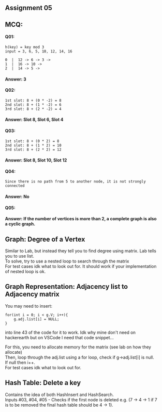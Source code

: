 ## Assignment 05  

## MCQ:  
#### Q01:  
`h(key) = key mod 3`  
`input = 3, 6, 5, 10, 12, 14, 16`  

`0  |  12 -> 6 -> 3 ->`  
`1  |  16 -> 10 ->`  
`2  |  14 -> 5 -> `  

#### Answer: 3  

#### Q02:  
`1st slot: 8 + (0 * -2) = 8`  
`2nd slot: 8 + (1 * -2) = 6`  
`3rd slot: 8 + (2 * -2) = 4`  

#### Answer: Slot 8, Slot 6, Slot 4  

#### Q03:  
`1st slot: 8 + (0 * 2) = 8`  
`2nd slot: 8 + (1 * 2) = 10`  
`3rd slot: 8 + (2 * 2) = 12`  

#### Answer: Slot 8, Slot 10, Slot 12

#### Q04:

`Since there is no path from 5 to another node, it is not strongly connected`  

#### Answer: No  

#### Q05:  

#### Answer: If the number of vertices is more than 2, a complete graph is also a cyclic graph.  


## Graph: Degree of a Vertex  
Similar to Lab, but instead they tell you to find degree using matrix. Lab tells you to use list.  
To solve, try to use a nested loop to search through the matrix  
For test cases idk what to look out for. It should work if your implementation of nested loop is ok.  

## Graph Representation: Adjacency list to Adjacency matrix  
You may need to insert:  

    for(int i = 0; i < g.V; i++){
        g.adj.list[i] = NULL;
    }

into line 43 of the code for it to work. Idk why mine don't need on hackerearth but on VSCode I need that code snippet...  

For this, you need to allocate memory for the matrix (see lab on how they allocate)  
Then, loop through the adj.list using a for loop, check if g->adj.list[i] is null. If null then i++.  
For test cases idk what to look out for.  

## Hash Table: Delete a key  
Contains the idea of both HashInsert and HashSearch.  
Inputs #03, #04, #05 - Checks if the first node is deleted  e.g. (7 -> 4 -> 1 if 7 is to be removed the final hash table should be 4 -> 1).  
